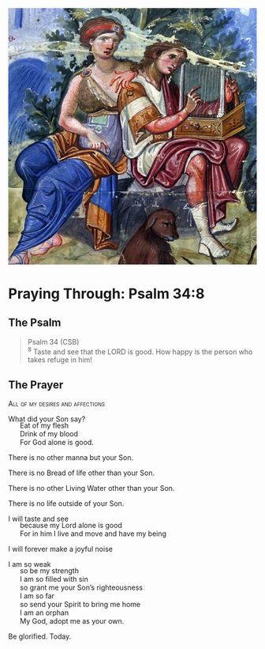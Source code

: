 <img class="intro-right" src="art-paris-psalter.jpg">

<style>
  li {list-style-type: none;}
  p + ul {
    margin-top: -18px;
}
</style>

# Praying Through: Psalm 34:8

## The Psalm

>Psalm 34 (CSB)  
><sup>8</sup> Taste and see that the LORD is good. How happy is the person who takes refuge in him! 

## The Prayer

<div style="font-variant: small-caps;">
All of my desires and affections
</div>

What did your Son say?
* Eat of my flesh
* Drink of my blood
* For God alone is good.

There is no other manna but your Son.

There is no Bread of life other than your Son.

There is no other Living Water other than your Son.

There is no life outside of your Son.

I will taste and see
* because my Lord alone is good
* For in him I live and move and have my being

I will forever make a joyful noise

I am so weak
* so be my strength
* I am so filled with sin
* so grant me your Son’s righteousness
* I am so far
* so send your Spirit to bring me home
* I am an orphan
* My God, adopt me as your own.

Be glorified. Today.

